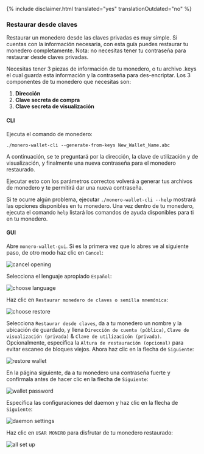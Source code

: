 {% include disclaimer.html translated="yes" translationOutdated="no" %}

### Restaurar desde claves

Restaurar un monedero desde las claves privadas es muy simple. Si cuentas con la información necesaria, con esta guía puedes restaurar tu monedero completamente. Nota: no necesitas tener tu contraseña para restaurar desde claves privadas.

Necesitas tener 3 piezas de información de tu monedero, o tu archivo .keys el cual guarda esta información y la contraseña para des-encriptar. Los 3 componentes de tu monedero que necesitas son:

1. **Dirección**
2. **Clave secreta de compra**
3. **Clave secreta de visualización**


#### CLI

Ejecuta el comando de monedero:

`./monero-wallet-cli --generate-from-keys New_Wallet_Name.abc`

A continuación, se te preguntará por la dirección, la clave de utilización y de visualización, y finalmente una nueva contraseña para el monedero restaurado.

Ejecutar esto con los parámetros correctos volverá a generar tus archivos de monedero y te permitirá dar una nueva contraseña.

Si te ocurre algún problema, ejecutar `./monero-wallet-cli --help` mostrará las opciones disponibles en tu monedero. Una vez dentro de tu monedero, ejecuta el comando `help` listará los comandos de ayuda disponibles para ti en tu monedero.

#### GUI

Abre `monero-wallet-gui`. Si es la primera vez que lo abres ve al siguiente paso, de otro modo haz clic en `Cancel`:

![cancel opening](png/restore_from_keys/cancel-opening.png)

Selecciona el lenguaje apropiado `Español`:

![choose language](png/restore_from_keys/choose-language.png)

Haz clic en `Restaurar monedero de claves o semilla mnemónica`:

![choose restore](png/restore_from_keys/choose-restore.png)

Selecciona `Restaurar desde claves`, da a tu monedero un nombre y la ubicación de guardado, y llena  `Dirección de cuenta (pública)`, `Clave de visualización (privada)` & `Clave de utilizacicón (privada)`. Opcionalmente, especifica la `Altura de restauración (opcional)` para evitar escaneo de bloques viejos. Ahora haz clic en la flecha de `Siguiente`:

![restore wallet](png/restore_from_keys/restore-wallet.png)

En la página siguiente, da a tu monedero una contraseña fuerte y confírmala antes de hacer clic en la flecha de `Siguiente`:

![wallet password](png/restore_from_keys/wallet-password.png)

Especifica las configuraciones del daemon y haz clic en la flecha de `Siguiente`:

![daemon settings](png/restore_from_keys/daemon-settings.png)

Haz clic en `USAR MONERO` para disfrutar de tu monedero restaurado:

![all set up](png/restore_from_keys/all-set-up.png)
